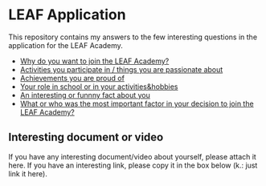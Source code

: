 # LEAF Application

This repository contains my answers to the few interesting questions in the application for the LEAF Academy.

* [Why do you want to join the LEAF Academy?](Why-join.md)
* [Activities you participate in / things you are passionate about](Activities-passions.md)
* [Achievements you are proud of](Achievements-proud.md)
* [Your role in school or in your activities&hobbies](Your-role.md)
* [An interesting or funnny fact about you](Interesting-fact.md)
* [What or who was the most important factor in your decision to join the LEAF Academy?](Join-factor.md)

## Interesting document or video

If you have any interesting document/video about yourself, please attach it here. If you have an interesting link, please copy it in the box below (k.: just link it here).

